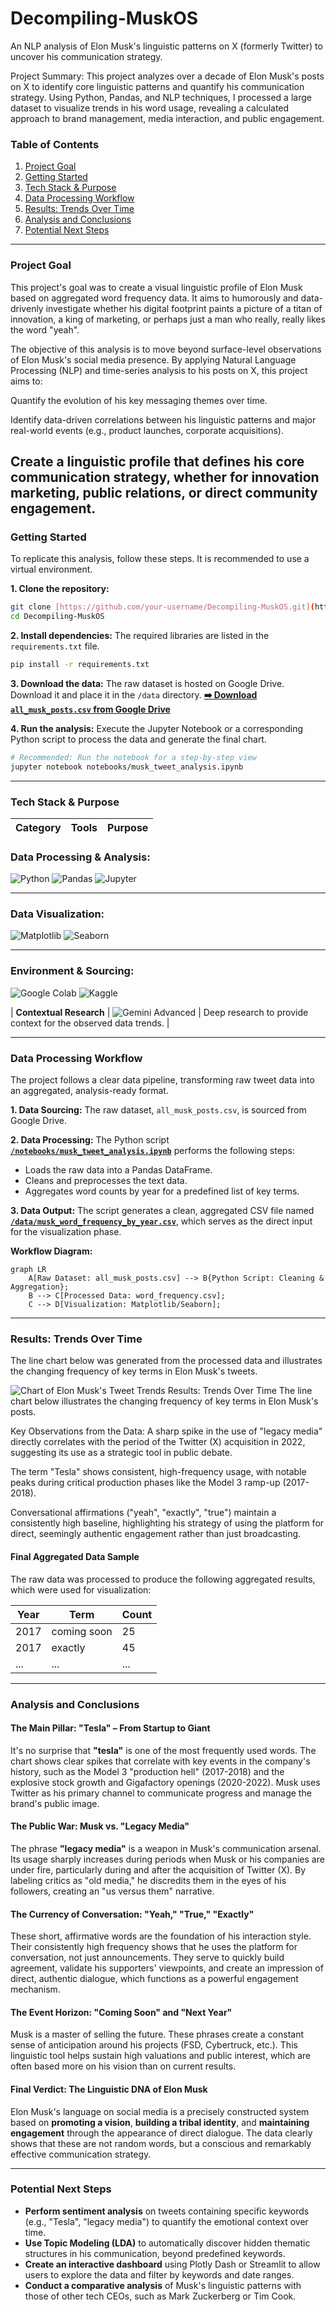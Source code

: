 # Decompiling-MuskOS
An NLP analysis of Elon Musk's linguistic patterns on X (formerly Twitter) to uncover his communication strategy.

Project Summary: This project analyzes over a decade of Elon Musk's posts on X to identify core linguistic patterns and quantify his communication strategy. Using Python, Pandas, and NLP techniques, I processed a large dataset to visualize trends in his word usage, revealing a calculated approach to brand management, media interaction, and public engagement.

### Table of Contents
1. [Project Goal](#project-goal)
2. [Getting Started](#getting-started)
3. [Tech Stack & Purpose](#tech-stack--purpose)
4. [Data Processing Workflow](#data-processing-workflow)
5. [Results: Trends Over Time](#results-trends-over-time)
6. [Analysis and Conclusions](#analysis-and-conclusions)
7. [Potential Next Steps](#potential-next-steps)

---

### Project Goal
This project's goal was to create a visual linguistic profile of Elon Musk based on aggregated word frequency data. It aims to humorously and data-drivenly investigate whether his digital footprint paints a picture of a titan of innovation, a king of marketing, or perhaps just a man who really, really likes the word "yeah".

The objective of this analysis is to move beyond surface-level observations of Elon Musk's social media presence. By applying Natural Language Processing (NLP) and time-series analysis to his posts on X, this project aims to:

Quantify the evolution of his key messaging themes over time.

Identify data-driven correlations between his linguistic patterns and major real-world events (e.g., product launches, corporate acquisitions).

Create a linguistic profile that defines his core communication strategy, whether for innovation marketing, public relations, or direct community engagement.
---

### Getting Started
To replicate this analysis, follow these steps. It is recommended to use a virtual environment.

**1. Clone the repository:**
```bash
git clone [https://github.com/your-username/Decompiling-MuskOS.git](https://github.com/your-username/Decompiling-MuskOS.git)
cd Decompiling-MuskOS
```

**2. Install dependencies:**
The required libraries are listed in the `requirements.txt` file.
```bash
pip install -r requirements.txt
```

**3. Download the data:**
The raw dataset is hosted on Google Drive. Download it and place it in the `/data` directory.
**[➡️ Download `all_musk_posts.csv` from Google Drive](https://drive.google.com/file/d/1QsCQF8Zgnrpl_aBAOsHe4YR5LbDs_JAP/view?usp=drive_link)**

**4. Run the analysis:**
Execute the Jupyter Notebook or a corresponding Python script to process the data and generate the final chart.
```bash
# Recommended: Run the notebook for a step-by-step view
jupyter notebook notebooks/musk_tweet_analysis.ipynb
```

---

### Tech Stack & Purpose
| Category | Tools | Purpose |
|---|---|---|
### Data Processing & Analysis:
<p>
    <img src="https://img.shields.io/badge/Python-3776AB?style=for-the-badge&logo=python&logoColor=white" alt="Python"/>
    <img src="https://img.shields.io/badge/Pandas-150458?style=for-the-badge&logo=pandas&logoColor=white" alt="Pandas"/>
    <img src="https://img.shields.io/badge/Jupyter-F37626?style=for-the-badge&logo=Jupyter&logoColor=white" alt="Jupyter"/>
</p>

---

### Data Visualization:
<p>
    <img src="https://img.shields.io/badge/Matplotlib-E37400?style=for-the-badge&logo=matplotlib&logoColor=white" alt="Matplotlib"/>
    <img src="https://img.shields.io/badge/Seaborn-025E8C?style=for-the-badge&logo=seaborn&logoColor=white" alt="Seaborn"/>
</p>

---

### Environment & Sourcing:
<p>
    <img src="https://img.shields.io/badge/Google%20Colab-F9AB00?style=for-the-badge&logo=googlecolab&logoColor=black" alt="Google Colab"/>
    <img src="https://img.shields.io/badge/Kaggle-20BEFF?style=for-the-badge&logo=kaggle&logoColor=white" alt="Kaggle"/>
</p>

| **Contextual Research** | <img src="https://img.shields.io/badge/Gemini%20Advanced-8E77F0?style=for-the-badge&logo=google-gemini&logoColor=white" alt="Gemini Advanced"/> | Deep research to provide context for the observed data trends. |

---

### Data Processing Workflow
The project follows a clear data pipeline, transforming raw tweet data into an aggregated, analysis-ready format.

**1. Data Sourcing:**
The raw dataset, `all_musk_posts.csv`, is sourced from Google Drive.

**2. Data Processing:**
The Python script **[`/notebooks/musk_tweet_analysis.ipynb`](/notebooks/musk_tweet_analysis.ipynb)** performs the following steps:
* Loads the raw data into a Pandas DataFrame.
* Cleans and preprocesses the text data.
* Aggregates word counts by year for a predefined list of key terms.

**3. Data Output:**
The script generates a clean, aggregated CSV file named **[`/data/musk_word_frequency_by_year.csv`](/data/musk_word_frequency_by_year.csv)**, which serves as the direct input for the visualization phase.

**Workflow Diagram:**
```mermaid
graph LR
    A[Raw Dataset: all_musk_posts.csv] --> B{Python Script: Cleaning & Aggregation};
    B --> C[Processed Data: word_frequency.csv];
    C --> D[Visualization: Matplotlib/Seaborn];
```

---

### Results: Trends Over Time
The line chart below was generated from the processed data and illustrates the changing frequency of key terms in Elon Musk's tweets.

![Chart of Elon Musk's Tweet Trends](images/Elon.png)
Results: Trends Over Time
The line chart below illustrates the changing frequency of key terms in Elon Musk's posts.

Key Observations from the Data:
A sharp spike in the use of "legacy media" directly correlates with the period of the Twitter (X) acquisition in 2022, suggesting its use as a strategic tool in public debate.

The term "Tesla" shows consistent, high-frequency usage, with notable peaks during critical production phases like the Model 3 ramp-up (2017-2018).

Conversational affirmations ("yeah", "exactly", "true") maintain a consistently high baseline, highlighting his strategy of using the platform for direct, seemingly authentic engagement rather than just broadcasting.

#### **Final Aggregated Data Sample**
The raw data was processed to produce the following aggregated results, which were used for visualization:

| Year | Term         | Count |
|------|--------------|-------|
| 2017 | coming soon  | 25    |
| 2017 | exactly      | 45    |
| ...  | ...          | ...   |

---

### Analysis and Conclusions

#### **The Main Pillar: "Tesla" – From Startup to Giant**
It's no surprise that **"tesla"** is one of the most frequently used words. The chart shows clear spikes that correlate with key events in the company's history, such as the Model 3 "production hell" (2017-2018) and the explosive stock growth and Gigafactory openings (2020-2022). Musk uses Twitter as his primary channel to communicate progress and manage the brand's public image.

#### **The Public War: Musk vs. "Legacy Media"**
The phrase **"legacy media"** is a weapon in Musk's communication arsenal. Its usage sharply increases during periods when Musk or his companies are under fire, particularly during and after the acquisition of Twitter (X). By labeling critics as "old media," he discredits them in the eyes of his followers, creating an "us versus them" narrative.

#### **The Currency of Conversation: "Yeah," "True," "Exactly"**
These short, affirmative words are the foundation of his interaction style. Their consistently high frequency shows that he uses the platform for conversation, not just announcements. They serve to quickly build agreement, validate his supporters' viewpoints, and create an impression of direct, authentic dialogue, which functions as a powerful engagement mechanism.

#### **The Event Horizon: "Coming Soon" and "Next Year"**
Musk is a master of selling the future. These phrases create a constant sense of anticipation around his projects (FSD, Cybertruck, etc.). This linguistic tool helps sustain high valuations and public interest, which are often based more on his vision than on current results.

#### **Final Verdict: The Linguistic DNA of Elon Musk**
Elon Musk's language on social media is a precisely constructed system based on **promoting a vision**, **building a tribal identity**, and **maintaining engagement** through the appearance of direct dialogue. The data clearly shows that these are not random words, but a conscious and remarkably effective communication strategy.

---

### Potential Next Steps

* **Perform sentiment analysis** on tweets containing specific keywords (e.g., "Tesla", "legacy media") to quantify the emotional context over time.
* **Use Topic Modeling (LDA)** to automatically discover hidden thematic structures in his communication, beyond predefined keywords.
* **Create an interactive dashboard** using Plotly Dash or Streamlit to allow users to explore the data and filter by keywords and date ranges.
* **Conduct a comparative analysis** of Musk's linguistic patterns with those of other tech CEOs, such as Mark Zuckerberg or Tim Cook.
